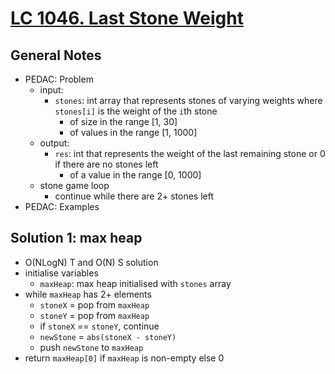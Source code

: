 # [LC 1046. Last Stone Weight](https://leetcode.com/problems/last-stone-weight/description/)

## General Notes

- PEDAC: Problem
  - input:
    - `stones`: int array that represents stones of varying weights where `stones[i]` is the weight of the `i`th stone
      - of size in the range \[1, 30]
      - of values in the range \[1, 1000]
  - output:
    - `res`: int that represents the weight of the last remaining stone or 0 if there are no stones left
      - of a value in the range \[0, 1000]
  - stone game loop
    - continue while there are 2+ stones left
- PEDAC: Examples

## Solution 1: max heap

- O(NLogN) T and O(N) S solution
- initialise variables
  - `maxHeap`: max heap initialised with `stones` array
- while `maxHeap` has 2+ elements
  - `stoneX` = pop from `maxHeap`
  - `stoneY` = pop from `maxHeap`
  - if `stoneX` == `stoneY`, continue
  - `newStone` = `abs(stoneX - stoneY)`
  - push `newStone` to `maxHeap`
- return `maxHeap[0]` if `maxHeap` is non-empty else 0
